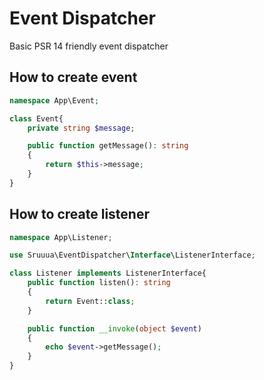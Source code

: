 # Event Dispatcher

Basic PSR 14 friendly event dispatcher

## How to create event

```php
namespace App\Event;

class Event{
    private string $message;

    public function getMessage(): string
    {
        return $this->message;
    }
}
```

## How to create listener

```php
namespace App\Listener;

use Sruuua\EventDispatcher\Interface\ListenerInterface;

class Listener implements ListenerInterface{
    public function listen(): string
    {
        return Event::class;
    }

    public function __invoke(object $event)
    {
        echo $event->getMessage();
    }
}

```
